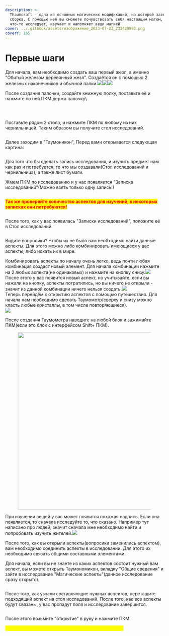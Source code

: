```yaml
---
description: >-
  Thaumcraft - одна из основных магических модификаций, на которой завязана
  сборка. С помощью неё вы сможете почувствовать себя настоящим магом, который
  что-то исследует, изучает и наполняет вещи магией
cover: ../.gitbook/assets/изображение_2023-07-23_233429993.png
coverY: 165
---
```


# Первые шаги

Для начала, вам необходимо создать ваш первый жезл, а именно "Обитый железом деревянный жезл". Создаётся он с помощью 2 железных наконечников и обычной палки.![](<../.gitbook/assets/image (5) (1).png>)![](<../.gitbook/assets/image (3) (1) (1).png>)![](<../.gitbook/assets/image (4).png>)

После создания палочки, создайте книжную полку, поставьте её и нажмите по ней ПКМ держа палочку\


<figure><img src="../.gitbook/assets/image (2) (1).png" alt=""><figcaption><p><br></p></figcaption></figure>

Поставьте рядом 2 стола, и нажмите ПКМ по любому из них чернильницей. Таким образом вы получите стол исследований.

<figure><img src="../.gitbook/assets/image (17).png" alt=""><figcaption></figcaption></figure>

Далее заходим в "Таумоникон", Перед вами открывается следующая картина:

<figure><img src="../.gitbook/assets/image (20) (1).png" alt=""><figcaption></figcaption></figure>



Для того что бы сделать запись исследования, и изучить предмет нам как раз и потребуется, то что мы создавали(Стол исследований и чернильница), а также лист бумаги.

Жмем ПКМ по исследованию и у нас появляется "Записка исследований"(Можно взять только одну запись!)

<figure><img src="../.gitbook/assets/image (21) (1) (1).png" alt=""><figcaption></figcaption></figure>

<mark style="color:red;">**Так же проверяйте количество аспектов для изучений,  в некоторых записках они потребуются!**</mark>

<figure><img src="../.gitbook/assets/image (14) (1) (1).png" alt=""><figcaption></figcaption></figure>

После того, как у вас появилась "Записки исследований", положите её в Стол исследований.

<figure><img src="../.gitbook/assets/image (16) (1).png" alt=""><figcaption></figcaption></figure>

Видите вопросики? Чтобы их не было вам необходимо найти данные аспекты. Для этого можно либо комбинировать имеющиеся у вас аспекты, либо искать их в мире.

Комбинировать аспекты по началу очень легко, ведь почти любая комбинация создаст новый элемент. Для начала комбинации нажмите на 2 любых аспекта(не одинаковых) и нажмите на кнопку снизу.![](<../.gitbook/assets/image (16) (2).png>)\
После этого у вас появится новый аспект, но учитывайте, если вы нажали на кнопку, аспекты потратились, но вы ничего не открыли - значит из данной комбинации ничего нельзя создать.![](<../.gitbook/assets/image (23).png>)\
Теперь перейдём к открытию аспектов с помощью путешествия. Для начала нам необходимо сделать Таумометр(сверху и снизу можно класть любые кристаллы, в том числе повторяющиеся).\
![](<../.gitbook/assets/image (11).png>)

После создания Таумометра наводите на любой блок и зажимайте ПКМ(если это блок с интерфейсом Shift+ ПКМ).

<figure><img src="../.gitbook/assets/image (24) (1).png" alt="" width="563"><figcaption></figcaption></figure>

При изучении вещей у вас может появится похожая надпись. Если она появляется, то сначала исследуйте то, что сказано. Например тут написано про людей, значит сначала мне необходимо найти и попробовать изучить жителей.![](<../.gitbook/assets/image (8) (1).png>)

После того, как вы открыли аспекты(вопросики заменились аспектом), вам необходимо соединить аспекты в исследовании. Для этого их необходимо связать общими составными элементами.

Для начала, если вы не знаете из каких аспектов состоит нужный вам аспект, вы можете открыть Таумономикон, вкладку "Общие сведения" и зайти в исследование "Магические аспекты"(данное исследование сразу открыто).

<figure><img src="../.gitbook/assets/image (1).png" alt=""><figcaption></figcaption></figure>

После того, как узнали составляющие нужных аспектов, перетащите подходящий аспект на стол исследований. После того, как все аспекты будут связаны, у вас пропадут поля и исследование завершится.

<figure><img src="../.gitbook/assets/image (9).png" alt=""><figcaption></figcaption></figure>

После этого возьмите "открытие" в руку и нажмите ПКМ.

&#x20;                                        <mark style="color:yellow;">**Поздравляю! Вы выучили основную механику мода!**</mark>
